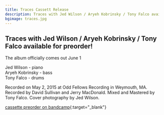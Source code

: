 ```yaml
---
title: Traces Cassett Release
description: Traces with Jed Wilson / Aryeh Kobrinsky / Tony Falco available for preorder!
bgimage: traces.jpg
---
```

## Traces with Jed Wilson / Aryeh Kobrinsky / Tony Falco available for preorder!

The album officially comes out June 1

Jed Wilson - piano  
Aryeh Kobrinsky - bass  
Tony Falco - drums 

Recorded on May 2, 2015 at Odd Fellows Recording in Weymouth, MA. Recorded by David Sullivan and Jerry MacDonald. Mixed and Mastered by Tony Falco. Cover photography by Jed Wilson.

[cassette preorder on bandcamp](https://tonyfalco.bandcamp.com/album/traces){:target="_blank"}